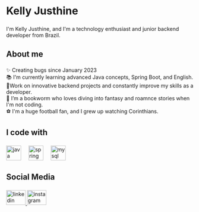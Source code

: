 <h1 align="left">Kelly Justhine</h1>

###

<p align="left">I'm Kelly Justhine, and I'm a technology enthusiast and junior backend developer from Brazil.</p>

###

<h2 align="left">About me</h2>

###

<p align="left">✨ Creating bugs since January 2023<br>📚 I'm currently learning advanced Java concepts, Spring Boot, and English.<br>🎯Work on innovative backend projects and constantly improve my skills as a developer.<br>📖 I’m a bookworm who loves diving into fantasy and roamnce stories when I'm not coding.<br>⚽ I'm a huge football fan, and I grew up watching Corinthians.</p>

###

<h2 align="left">I code with</h2>

###

<div align="left">
  <img src="https://cdn.jsdelivr.net/gh/devicons/devicon/icons/java/java-original.svg" height="40" alt="java logo"  />
  <img width="12" />
  <img src="https://cdn.jsdelivr.net/gh/devicons/devicon/icons/spring/spring-original.svg" height="40" alt="spring logo"  />
  <img width="12" />
  <img src="https://cdn.jsdelivr.net/gh/devicons/devicon/icons/mysql/mysql-original.svg" height="40" alt="mysql logo"  />
</div>

###

<h2 align="left">Social Media</h2>

###

<div align="left">
  <a href="https://www.linkedin.com/in/kelly-justhine-897377203/" target="_blank">
    <img src="https://raw.githubusercontent.com/maurodesouza/profile-readme-generator/master/src/assets/icons/social/linkedin/default.svg" width="52" height="40" alt="linkedin logo"  />
  </a>
  <a href="https://www.instagram.com/kellyjusthinee/" target="_blank">
    <img src="https://raw.githubusercontent.com/maurodesouza/profile-readme-generator/master/src/assets/icons/social/instagram/default.svg" width="52" height="40" alt="instagram logo"  />
  </a>
</div>

###

<br clear="both">

###
